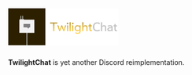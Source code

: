 <h1><img width="224" src="https://raw.githubusercontent.com/twilightchat/twilightchat/refs/heads/main/logo.png" /></h1>

**TwilightChat** is yet another Discord reimplementation.
